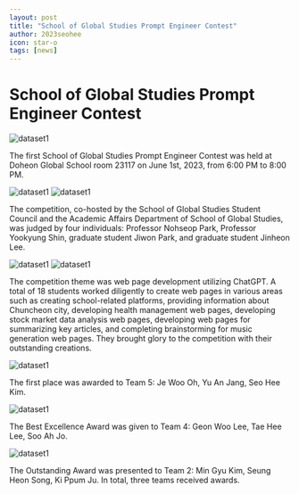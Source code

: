 ```yaml
---
layout: post
title: "School of Global Studies Prompt Engineer Contest"
author: 2023seohee
icon: star-o
tags: [news]
---
```



# School of Global Studies Prompt Engineer Contest

![dataset1](/img/news/SGS.jpg)

The first School of Global Studies Prompt Engineer Contest was held at Doheon Global School room 23117 on June 1st, 2023, from 6:00 PM to 8:00 PM.

![dataset1](/img/news/engineer.jpg)
![dataset1](/img/news/contest.jpg)

The competition, co-hosted by the School of Global Studies Student Council and the Academic Affairs Department of School of Global Studies, was judged by four individuals: Professor Nohseop Park, Professor Yookyung Shin, graduate student Jiwon Park, and graduate student Jinheon Lee.

![dataset1](/img/news/Prompt.jpg)
![dataset1](/img/news/ssgss.jpg)

The competition theme was web page development utilizing ChatGPT. A total of 18 students worked diligently to create web pages in various areas such as creating school-related platforms, providing information about Chuncheon city, developing health management web pages, developing stock market data analysis web pages, developing web pages for summarizing key articles, and completing brainstorming for music generation web pages. They brought glory to the competition with their outstanding creations.

![dataset1](/img/news/cont.jpg)

The first place was awarded to Team 5: Je Woo Oh, Yu An Jang, Seo Hee Kim.

![dataset1](/img/news/contt.jpg)

The Best Excellence Award was given to Team 4: Geon Woo Lee, Tae Hee Lee, Soo Ah Jo.

![dataset1](/img/news/conttt.jpg)

The Outstanding Award was presented to Team 2: Min Gyu Kim, Seung Heon Song, Ki Ppum Ju. In total, three teams received awards.